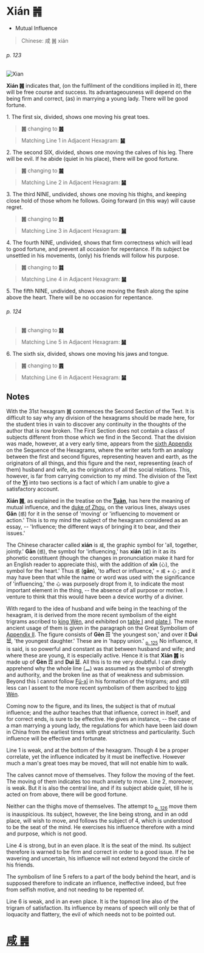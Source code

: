 # Xián ䷞

* Mutual Influence

> Chinese: 咸 ䷞ xián

###### p. 123

![Xian](https://88o.io/wp-content/uploads/2018/09/31-e592b8xian.jpg)

**Xián ䷞** indicates that, (on the fulfilment of the conditions implied in it), there will be free course and success.
Its advantageousness will depend on the being firm and correct, (as) in marrying a young lady. There will be good fortune.

1.<a name="31.1"></a> The first six, divided, shows one moving his great toes.

> **䷞** changing to [**䷰**](e99da9ge.md)

> Matching Line 1 in Adjacent Hexagram: [**䷟**](e68192heng.md#32.1)

2.<a name="31.2"></a> The second SIX, divided, shows one moving the calves of his leg. There will be evil. If he abide (quiet in his place), there will be good fortune.

> **䷞** changing to [**䷛**](e5a4a7e8bf87daguo.md)

> Matching Line 2 in Adjacent Hexagram: [**䷟**](e68192heng.md#32.2)

3.<a name="31.3"></a> The third NINE, undivided, shows one moving his thighs, and keeping close hold of those whom he follows. Going forward (in this way) will cause regret.

> **䷞** changing to [**䷬**](e89083cui.md)

> Matching Line 3 in Adjacent Hexagram: [**䷟**](e68192heng.md#32.3)

4.<a name="31.4"></a> The fourth NINE, undivided, shows that firm correctness which will lead to good fortune, and prevent all occasion for repentance. If its subject be unsettled in his movements, (only) his friends will follow his purpose.

> **䷞** changing to [**䷦**](e8b987jian.md)

> Matching Line 4 in Adjacent Hexagram: [**䷟**](e68192heng.md#32.4)

5.<a name="31.5"></a> The fifth NINE, undivided, shows one moving the flesh along the spine above the heart. There will be no occasion for repentance.

###### p. 124

> **䷞** changing to [**䷽**](e5b08fe8bf87xiaoguo.md)

> Matching Line 5 in Adjacent Hexagram: [**䷟**](e68192heng.md#32.5)

6.<a name="31.6"></a> The sixth six, divided, shows one moving his jaws and tongue.

> **䷞** changing to [**䷠**](e981afdun.md)

> Matching Line 6 in Adjacent Hexagram: [**䷟**](e68192heng.md#32.6)

## Notes

With the 31st hexagram ䷞ commences the Second Section of the Text. It is difficult to say why any division of the hexagrams should be made here, for the student tries in vain to discover any continuity in the thoughts of the author that is now broken. The First Section does not contain a class of subjects different from those which we find in the Second. That the division was made, however, at a very early time, appears from the [sixth Appendix](appendix06s1.md) on the Sequence of the Hexagrams, where the writer sets forth an analogy between the first and second figures, representing heaven and earth, as the originators of all things, and this figure and the next, representing (each of them) husband and wife, as the originators of all the social relations. This, however, is far from carrying conviction to my mind. The division of the Text of the [**Yì**](https://en.wikipedia.org/wiki/I_Ching) into two sections is a fact of which I am unable to give a satisfactory account.

**Xián ䷞**, as explained in the treatise on the [**Tuàn**](https://en.wikipedia.org/wiki/Ten_Wings), has here the meaning of mutual influence, and the [duke of Zhou](https://en.wikipedia.org/wiki/Duke_of_Zhou), on the various lines, always uses **Gǎn** (`感`) for it in the sense of 'moving' or 'influencing to movement or action.' This is to my mind the subject of the hexagram considered as an essay, -- 'Influence; the different ways of bringing it to bear, and their issues.'

The Chinese character called **xián** is `咸`, the graphic symbol for 'all, together, jointly.' **Gǎn** (`感`), the symbol for 'influencing,' has **xián** (`咸`) in it as its phonetic constituent (though the changes in pronunciation make it hard for an English reader to appreciate this), with the addition of **xīn** (`心`), the symbol for the heart.' Thus `感` (**gǎn**), 'to affect or influence,' = `咸`  + `心` ; and it may have been that while the name or word was used with the significance of 'influencing,' the `心` was purposely dropt from it, to indicate the most important element in the thing, -- the absence of all purpose or motive. I venture to think that this would have been a device worthy of a diviner.

With regard to the idea of husband and wife being in the teaching of the hexagram, it is derived from the more recent symbolism of the eight trigrams ascribed to [king Wén](https://en.wikipedia.org/wiki/King_Wen_of_Zhou), and exhibited on [table I](King_Wen_Table.png) and [plate I](later_heaven.jpg). The more ancient usage of them is given in the paragraph on the Great Symbolism of [Appendix II](appendix02s1.md). The figure consists of **Gèn ☶** 'the youngest son,' and over it **Duì ☱**, 'the youngest daughter.' These are in 'happy union.' <sub>[p. 125](e68192heng.md#p-125)</sub> No influence, it is said, is so powerful and constant as that between husband and wife; and where these are young, it is especially active. Hence it is that **Xián ䷞** is made up of **Gèn ☶** and **Duì ☱**. All this is to me very doubtful. I can dimly apprehend why the whole line (**⚊**) was assumed as the symbol of strength and authority, and the broken line as that of weakness and submission. Beyond this I cannot follow [Fú-xī](https://en.wikipedia.org/wiki/Fuxi) in his formation of the trigrams; and still less can I assent to the more recent symbolism of them ascribed to [king Wén](https://en.wikipedia.org/wiki/King_Wen_of_Zhou).

Coming now to the figure, and its lines, the subject is that of mutual influence; and the author teaches that that influence, correct in itself, and for correct ends, is sure to be effective. He gives an instance, -- the case of a man marrying a young lady, the regulations for which have been laid down in China from the earliest times with great strictness and particularity. Such influence will be effective and fortunate.

Line 1 is weak, and at the bottom of the hexagram. Though 4 be a proper correlate, yet the influence indicated by it must be ineffective. However much a man's great toes may be moved, that will not enable him to walk.

The calves cannot move of themselves. They follow the moving of the feet. The moving of them indicates too much anxiety to move. Line 2, moreover, is weak. But it is also the central line, and if its subject abide quiet, till he is acted on from above, there will be good fortune.

Neither can the thighs move of themselves. The attempt to <sub>[p. 126](e68192heng.md#p-126)</sub> move them is inauspicious. Its subject, however, the line being strong, and in an odd place, will wish to move, and follows the subject of 4, which is understood to be the seat of the mind. He exercises his influence therefore with a mind and purpose, which is not good.

Line 4 is strong, but in an even place. It is the seat of the mind. Its subject therefore is warned to be firm and correct in order to a good issue. If he be wavering and uncertain, his influence will not extend beyond the circle of his friends.

The symbolism of line 5 refers to a part of the body behind the heart, and is supposed therefore to indicate an influence, ineffective indeed, but free from selfish motive, and not needing to be repented of.

Line 6 is weak, and in an even place. It is the topmost line also of the trigram of satisfaction. Its influence by means of speech will only be that of loquacity and flattery, the evil of which needs not to be pointed out.

# [咸 ䷞](e592b8xian_cn.md)
